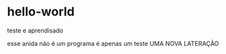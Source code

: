 # hello-world
teste e aprendisado

esse anida não é um programa
é  apenas um teste
UMA NOVA LATERAÇÃO
